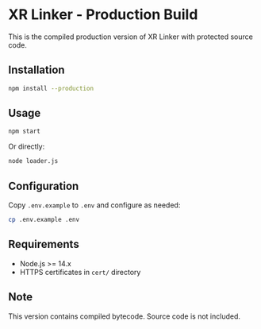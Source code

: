 # XR Linker - Production Build

This is the compiled production version of XR Linker with protected source code.

## Installation

```bash
npm install --production
```

## Usage

```bash
npm start
```

Or directly:

```bash
node loader.js
```

## Configuration

Copy `.env.example` to `.env` and configure as needed:

```bash
cp .env.example .env
```

## Requirements

- Node.js >= 14.x
- HTTPS certificates in `cert/` directory

## Note

This version contains compiled bytecode. Source code is not included.
